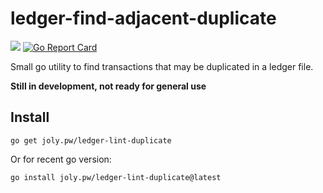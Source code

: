 # ledger-find-adjacent-duplicate

![](https://img.shields.io/github/go-mod/go-version/cljoly/ledger-lint-duplicate) [![Go Report Card](https://goreportcard.com/badge/github.com/cljoly/ledger-lint-duplicate)](https://goreportcard.com/report/github.com/cljoly/ledger-lint-duplicate)

Small go utility to find transactions that may be duplicated in a ledger file.

**Still in development, not ready for general use**

## Install

```
go get joly.pw/ledger-lint-duplicate
```
Or for recent go version:
```
go install joly.pw/ledger-lint-duplicate@latest
```
